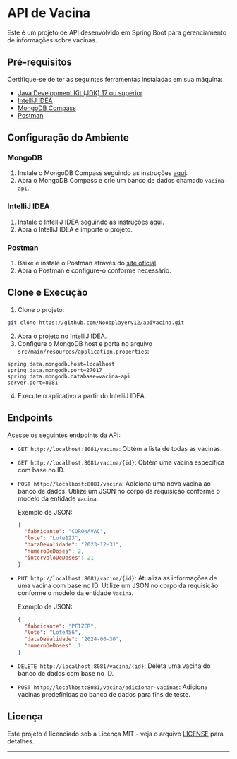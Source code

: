 # API de Vacina

Este é um projeto de API desenvolvido em Spring Boot para gerenciamento de informações sobre vacinas.

## Pré-requisitos

Certifique-se de ter as seguintes ferramentas instaladas em sua máquina:

- [Java Development Kit (JDK) 17 ou superior](https://www.oracle.com/java/technologies/javase-downloads.html)
- [IntelliJ IDEA](https://www.jetbrains.com/idea/download/)
- [MongoDB Compass](https://www.mongodb.com/try/download/compass)
- [Postman](https://www.postman.com/downloads/)

## Configuração do Ambiente

### MongoDB

1. Instale o MongoDB Compass seguindo as instruções [aqui](https://docs.mongodb.com/compass/current/install/).
2. Abra o MongoDB Compass e crie um banco de dados chamado `vacina-api`.

### IntelliJ IDEA

1. Instale o IntelliJ IDEA seguindo as instruções [aqui](https://www.jetbrains.com/idea/download/).
2. Abra o IntelliJ IDEA e importe o projeto.

### Postman

1. Baixe e instale o Postman através do [site oficial](https://www.postman.com/downloads/).
2. Abra o Postman e configure-o conforme necessário.

## Clone e Execução

1. Clone o projeto:

```bash
git clone https://github.com/Noobplayerv12/apiVacina.git
```

2. Abra o projeto no IntelliJ IDEA.
3. Configure o MongoDB host e porta no arquivo `src/main/resources/application.properties`:

```properties
spring.data.mongodb.host=localhost
spring.data.mongodb.port=27017
spring.data.mongodb.database=vacina-api
server.port=8081
```

4. Execute o aplicativo a partir do IntelliJ IDEA.

## Endpoints

Acesse os seguintes endpoints da API:

- `GET http://localhost:8081/vacina`: Obtém a lista de todas as vacinas.
- `GET http://localhost:8081/vacina/{id}`: Obtém uma vacina específica com base no ID.
- `POST http://localhost:8081/vacina`: Adiciona uma nova vacina ao banco de dados. Utilize um JSON no corpo da requisição conforme o modelo da entidade `Vacina`.

  Exemplo de JSON:
  ```json
  {
    "fabricante": "CORONAVAC",
    "lote": "Lote123",
    "dataDeValidade": "2023-12-31",
    "numeroDeDoses": 2,
    "intervaloDeDoses": 21
  }
  ```

- `PUT http://localhost:8081/vacina/{id}`: Atualiza as informações de uma vacina com base no ID. Utilize um JSON no corpo da requisição conforme o modelo da entidade `Vacina`.

  Exemplo de JSON:
  ```json
  {
    "fabricante": "PFIZER",
    "lote": "Lote456",
    "dataDeValidade": "2024-06-30",
    "numeroDeDoses": 1
  }
  ```

- `DELETE http://localhost:8081/vacina/{id}`: Deleta uma vacina do banco de dados com base no ID.
- `POST http://localhost:8081/vacina/adicionar-vacinas`: Adiciona vacinas predefinidas ao banco de dados para fins de teste.

## Licença

Este projeto é licenciado sob a Licença MIT - veja o arquivo [LICENSE](LICENSE) para detalhes.

---
